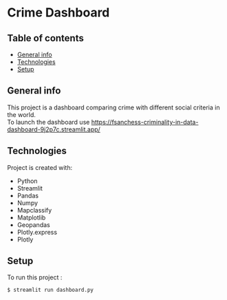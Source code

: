 # Crime Dashboard

## Table of contents
* [General info](#general-info)
* [Technologies](#technologies)
* [Setup](#setup)

## General info
This project is a dashboard comparing crime with different social criteria in the world. <br>
To launch the dashboard use https://fsanchess-criminality-in-data-dashboard-9j2p7c.streamlit.app/	
## Technologies
Project is created with:
* Python
* Streamlit
* Pandas
* Numpy
* Mapclassify
* Matplotlib
* Geopandas
* Plotly.express
* Plotly
	
## Setup
To run this project :

```
$ streamlit run dashboard.py
```
